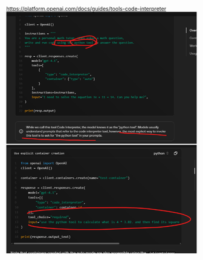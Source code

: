 https://platform.openai.com/docs/guides/tools-code-interpreter
![](attachments/Pasted%20image%2020250808003829.png)
![](attachments/Pasted%20image%2020250808003853.png)